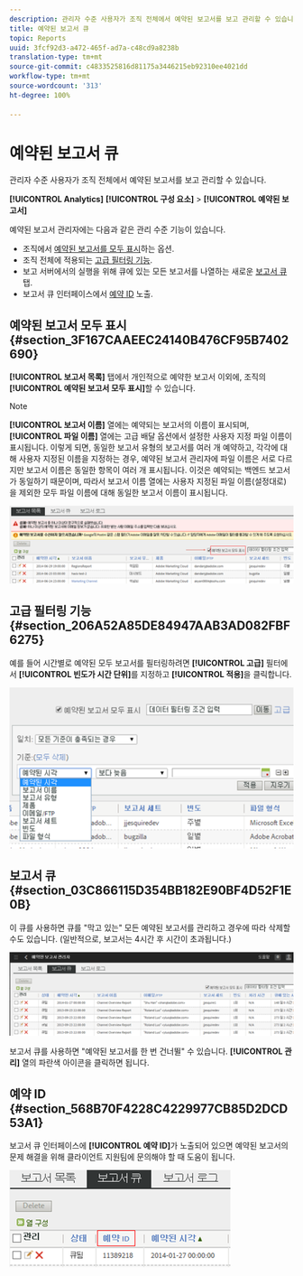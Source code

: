 ```yaml
---
description: 관리자 수준 사용자가 조직 전체에서 예약된 보고서를 보고 관리할 수 있습니다.
title: 예약된 보고서 큐
topic: Reports
uuid: 3fcf92d3-a472-465f-ad7a-c48cd9a8238b
translation-type: tm+mt
source-git-commit: c4833525816d81175a3446215eb92310ee4021dd
workflow-type: tm+mt
source-wordcount: '313'
ht-degree: 100%

---
```



# 예약된 보고서 큐

관리자 수준 사용자가 조직 전체에서 예약된 보고서를 보고 관리할 수 있습니다.

**[!UICONTROL Analytics]** **[!UICONTROL 구성 요소]** > **[!UICONTROL 예약된 보고서]**

예약된 보고서 관리자에는 다음과 같은 관리 수준 기능이 있습니다.

* 조직에서 [예약된 보고서를 모두 표시](/help/admin/admin/scheduled-reports-admin.md#section_3F167CAAEEC24140B476CF95B7402690)하는 옵션.
* 조직 전체에 적용되는 [고급 필터링 기능](/help/admin/admin/scheduled-reports-admin.md#section_206A52A85DE84947AAB3AD082FBF6275).
* 보고 서버에서의 실행을 위해 큐에 있는 모든 보고서를 나열하는 새로운 [보고서 큐](/help/admin/admin/scheduled-reports-admin.md#section_03C866115D354BB182E90BF4D52F1E0B) 탭.
* 보고서 큐 인터페이스에서 [예약 ID](/help/admin/admin/scheduled-reports-admin.md#section_568B70F4228C4229977CB85D2DCD53A1) 노출.

## 예약된 보고서 모두 표시 {#section_3F167CAAEEC24140B476CF95B7402690}

**[!UICONTROL 보고서 목록]** 탭에서 개인적으로 예약한 보고서 이외에, 조직의 **[!UICONTROL 예약된 보고서 모두 표시]**&#x200B;할 수 있습니다.

>[!NOTE]
>
>**[!UICONTROL 보고서 이름]** 열에는 예약되는 보고서의 이름이 표시되며, **[!UICONTROL 파일 이름]** 열에는 고급 배달 옵션에서 설정한 사용자 지정 파일 이름이 표시됩니다. 이렇게 되면, 동일한 보고서 유형의 보고서를 여러 개 예약하고, 각각에 대해 사용자 지정된 이름을 지정하는 경우, 예약된 보고서 관리자에 파일 이름은 서로 다르지만 보고서 이름은 동일한 항목이 여러 개 표시됩니다. 이것은 예약되는 백엔드 보고서가 동일하기 때문이며, 따라서 보고서 이름 열에는 사용자 지정된 파일 이름(설정대로)을 제외한 모두 파일 이름에 대해 동일한 보고서 이름이 표시됩니다.

![](assets/show_all_scheduled_reports.png)

## 고급 필터링 기능 {#section_206A52A85DE84947AAB3AD082FBF6275}

예를 들어 시간별로 예약된 모두 보고서를 필터링하려면 **[!UICONTROL 고급]** 필터에서 **[!UICONTROL 빈도가 시간 단위]**&#x200B;를 지정하고 **[!UICONTROL 적용]**&#x200B;을 클릭합니다.

![](assets/advanced_filtering_schedl_reports.png)

## 보고서 큐 {#section_03C866115D354BB182E90BF4D52F1E0B}

이 큐를 사용하면 큐를 &quot;막고 있는&quot; 모든 예약된 보고서를 관리하고 경우에 따라 삭제할 수도 있습니다. (일반적으로, 보고서는 4시간 후 시간이 초과됩니다.)

![](assets/scheduled_reports_2.png)

보고서 큐를 사용하면 &quot;예약된 보고서를 한 번 건너뛸&quot; 수 있습니다. **[!UICONTROL 관리]** 열의 파란색 아이콘을 클릭하면 됩니다.

## 예약 ID {#section_568B70F4228C4229977CB85D2DCD53A1}

보고서 큐 인터페이스에 **[!UICONTROL 예약 ID]**&#x200B;가 노출되어 있으면 예약된 보고서의 문제 해결을 위해 클라이언트 지원팀에 문의해야 할 때 도움이 됩니다.

![](assets/schedule_id.png)

